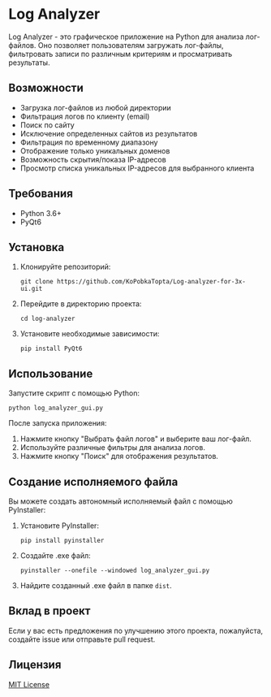 # Log Analyzer

Log Analyzer - это графическое приложение на Python для анализа лог-файлов. Оно позволяет пользователям загружать лог-файлы, фильтровать записи по различным критериям и просматривать результаты.

## Возможности

- Загрузка лог-файлов из любой директории
- Фильтрация логов по клиенту (email)
- Поиск по сайту
- Исключение определенных сайтов из результатов
- Фильтрация по временному диапазону
- Отображение только уникальных доменов
- Возможность скрытия/показа IP-адресов
- Просмотр списка уникальных IP-адресов для выбранного клиента

## Требования

- Python 3.6+
- PyQt6

## Установка

1. Клонируйте репозиторий:
   ```
   git clone https://github.com/KoPobkaTopta/Log-analyzer-for-3x-ui.git
   ```

2. Перейдите в директорию проекта:
   ```
   cd log-analyzer
   ```

3. Установите необходимые зависимости:
   ```
   pip install PyQt6
   ```

## Использование

Запустите скрипт с помощью Python:

```
python log_analyzer_gui.py
```

После запуска приложения:

1. Нажмите кнопку "Выбрать файл логов" и выберите ваш лог-файл.
2. Используйте различные фильтры для анализа логов.
3. Нажмите кнопку "Поиск" для отображения результатов.

## Создание исполняемого файла

Вы можете создать автономный исполняемый файл с помощью PyInstaller:

1. Установите PyInstaller:
   ```
   pip install pyinstaller
   ```

2. Создайте .exe файл:
   ```
   pyinstaller --onefile --windowed log_analyzer_gui.py
   ```

3. Найдите созданный .exe файл в папке `dist`.

## Вклад в проект

Если у вас есть предложения по улучшению этого проекта, пожалуйста, создайте issue или отправьте pull request.

## Лицензия

[MIT License](https://opensource.org/licenses/MIT)
